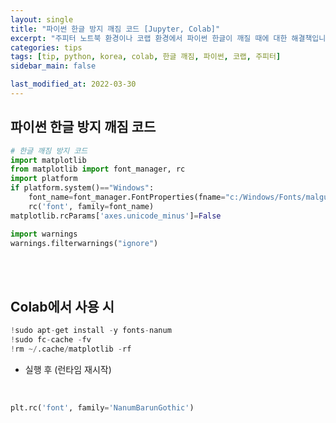 ```yaml
---
layout: single
title: "파이썬 한글 방지 깨짐 코드 [Jupyter, Colab]"
excerpt: "주피터 노트북 환경이나 코랩 환경에서 파이썬 한글이 깨질 때에 대한 해결책입니다."
categories: tips
tags: [tip, python, korea, colab, 한글 깨짐, 파이썬, 코랩, 주피터]
sidebar_main: false

last_modified_at: 2022-03-30
---
```


## 파이썬 한글 방지 깨짐 코드

```python
# 한글 깨짐 방지 코드
import matplotlib
from matplotlib import font_manager, rc
import platform
if platform.system()=="Windows":
    font_name=font_manager.FontProperties(fname="c:/Windows/Fonts/malgun.ttf").get_name()
    rc('font', family=font_name)
matplotlib.rcParams['axes.unicode_minus']=False

import warnings
warnings.filterwarnings("ignore")
```

<br>
<br>

## Colab에서 사용 시

```python
!sudo apt-get install -y fonts-nanum
!sudo fc-cache -fv
!rm ~/.cache/matplotlib -rf
```

- 실행 후 (런타임 재시작)

<br>

```python
plt.rc('font', family='NanumBarunGothic')
```

<br>
<br>
<br>
<br>
